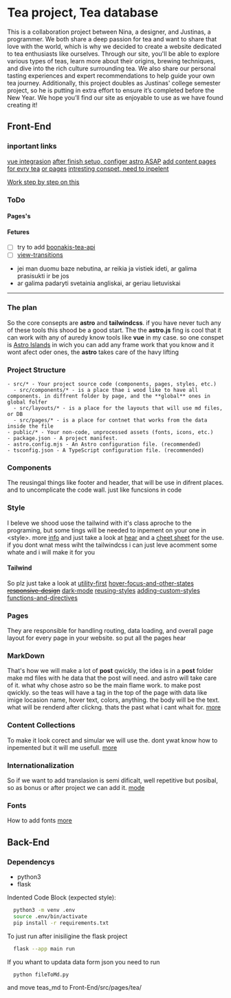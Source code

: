 # Tea project, Tea database

This is a collaboration project between Nina, a designer, and Justinas, a programmer. We both share a deep passion for tea and want to share that love with the world, which is why we decided to create a website dedicated to tea enthusiasts like ourselves. Through our site, you'll be able to explore various types of teas, learn more about their origins, brewing techniques, and dive into the rich culture surrounding tea. We also share our personal tasting experiences and expert recommendations to help guide your own tea journey. Additionally, this project doubles as Justinas' college semester project, so he is putting in extra effort to ensure it’s completed before the New Year. We hope you’ll find our site as enjoyable to use as we have found creating it!

## Front-End

### inportant links

[vue integrasion](https://docs.astro.build/en/guides/integrations-guide/vue/)
[after finish setuo, configer astro ASAP](https://docs.astro.build/en/reference/configuration-reference/)
[add content pages for evry tea](https://docs.astro.build/en/guides/content-collections/)
[or pages](https://docs.astro.build/en/basics/astro-pages/)
[intresting conspet, need to inpelent](https://docs.astro.build/en/guides/view-transitions/)

[Work step by step on this](https://docs.astro.build/en/tutorial/2-pages/)

### ToDo

#### Pages's



#### Fetures

- [ ] try to add [boonakis-tea-api](https://github.com/boonaki/boonakis-tea-api)
- [ ] [view-transitions](https://docs.astro.build/en/guides/view-transitions/)
- jei man duomu baze nebutina, ar reikia ja vistiek ideti, ar galima prasisukti ir be jos
- ar galima padaryti svetainia angliskai, ar geriau lietuviskai

---

### The plan

So the core consepts are **astro** and **tailwindcss**. if you have never tuch any of these tools this shood be a good start.
The the **astro.js** fing is cool that it can work with any of auredy know tools like **vue** in my case. so one conspet is [Astro Islands](https://docs.astro.build/en/concepts/islands/) in wich you can add any frame work that you know and it wont afect oder ones, the **astro** takes care of the havy lifting

### Project Structure

    - src/* - Your project source code (components, pages, styles, etc.)
      - src/components/* - is a place thae i wood like to have all components. in diffrent folder by page, and the **global** ones in global folfer
      - src/layouts/* - is a place for the layouts that will use md files, or DB 
      - src/pages/* - is a place for contnet that works from the data inside the file
    - public/* - Your non-code, unprocessed assets (fonts, icons, etc.)
    - package.json - A project manifest.
    - astro.config.mjs - An Astro configuration file. (recommended)
    - tsconfig.json - A TypeScript configuration file. (recommended)

### Components

The reusingal things like footer and header, that will be use in difrent places. and to uncomplicate the code wall. just like funcsions in code

### Style

I beleve we shood uose the tailwind with it's class aproche to the programing, but some tings will be needed to inpement on your one in \<style\>. more [info](https://docs.astro.build/en/guides/styling/) and just take a look at [hear](https://tailwindcss.com/docs/utility-first) and a [cheet sheet](https://flowbite.com/tools/tailwind-cheat-sheet/) for the use. if you dont wnat mess wiht the tailwindcss i can just leve acomment some whate and i will make it for you

#### Tailwind

So plz just take a look at
[utility-first](https://tailwindcss.com/docs/utility-first)
[hover-focus-and-other-states](https://tailwindcss.com/docs/hover-focus-and-other-states)
~~[responsive-design](https://tailwindcss.com/docs/responsive-design)~~
[dark-mode](https://tailwindcss.com/docs/dark-mode)
[reusing-styles](https://tailwindcss.com/docs/reusing-styles)
[adding-custom-styles](https://tailwindcss.com/docs/adding-custom-styles)
[functions-and-directives](https://tailwindcss.com/docs/functions-and-directives)

### Pages

They are responsible for handling routing, data loading, and overall page layout for every page in your website. so put all the pages hear

### MarkDown

That's how we will make a lot of **post** qwickly, the idea is in a **post** folder make md files with he data that the post will need. and astro will take care of it. what why chose astro so be the main flame work. to make post qwickly. so the teas will have a tag in the top of the page with data like imige locasion name, hover text, colors, anything. the body will be the text. what will be renderd after clickng. thats the past what i cant whait for. [more](https://docs.astro.build/en/guides/markdown-content/)

### Content Collections

To make it look corect and simular we will use the. dont ywat know how to inpemented but it will me usefull. [more](https://docs.astro.build/en/guides/content-collections/)

### Internationalization

So if we want to add translasion is semi dificalt, well repetitive but posibal, so as bonus or after project we can add it. [mode](https://docs.astro.build/en/guides/internationalization/)

### Fonts

How to add fonts [more](https://docs.astro.build/en/guides/fonts/)

## Back-End

### Dependencys

- python3
- flask

Indented Code Block (expected style):

```bash
  python3 -m venv .env
  source .env/bin/activate
  pip install -r requirements.txt
```

To just run after inisiligine the flask project

```bash
  flask --app main run
```

If you whant to updata data form json you need to run
```bash
  python fileToMd.py
```
and move teas_md to Front-End/src/pages/tea/
